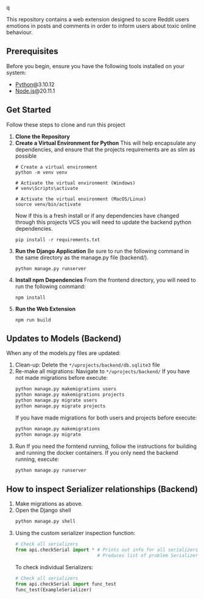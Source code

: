
q

 This repository contains a web extension designed to score Reddit users emotions in posts and comments in order to inform users about toxic online behaviour.

## Prerequisites
Before you begin, ensure you have the following tools installed on your system:
- [Python](https://python.org/downloads)@3.10.12
- [Node.js](https://nodejs.org/)@20.11.1

## Get Started
Follow these steps to clone and run this project
1. **Clone the Repository**
2. **Create a Virtual Environment for Python** This will help encapsulate any dependencies, and ensure that the projects requirements are as slim as possible
    ```shell
   # Create a virtual environment
   python -m venv venv
   
   # Activate the virtual environment (Windows)
   # venv\Scripts\activate
   
   # Activate the virtual environment (MacOS/Linux)
   source venv/bin/activate
    ```
   Now if this is a fresh install or if any dependencies have changed through this projects VCS you will need to update the backend python dependencies.
    ```shell
    pip install -r requirements.txt
    ```
3. **Run the Django Application**
   Be sure to run the following command in the same directory as the manage.py file (backend/).
   ```shell
   python manage.py runserver
   ```
4. **Install npm Dependencies**
    From the frontend directory, you will need to run the following command:
    ```shell
    npm install
    ```
5. **Run the Web Extension**
    ```shell
    npm run build
    ```

## Updates to Models (Backend)
When any of the models.py files are updated:
1. Clean-up:
    Delete the `*/uprojects/backend/db.sqlite3` file
2. Re-make all migrations:
    Navigate to `*/uprojects/backend/`
    If you have not made migrations before execute:
    ```bash
    python manage.py makemigrations users
    python manage.py makemigrations projects
    python manage.py migrate users
    python manage.py migrate projects
    ```
    If you have made migrations for both users and projects before execute:
    ```bash
    python manage.py makemigrations
    python manage.py migrate
    ```
3. Run
    If you need the forntend running, follow the instructions for building and running the docker containers.
    If you only need the backend running, execute:
    ```bash
    python manage.py runserver
    ```

## How to inspect Serializer relationships (Backend)
1.  Make migrations as above. 
2.  Open the Django shell
    ```bash
    python manage.py shell
    ```
3. Using the custom serializer inspection function:
    ```python
    # Check all serializers
    from api.checkSerial import * # Prints out info for all serializers. 
                                  # Produces list of problem Serializers
    ```
    To check individual Serializers:
    ```python
    # Check all serializers
    from api.checkSerial import func_test 
    func_test(ExampleSerializer)
    ```
